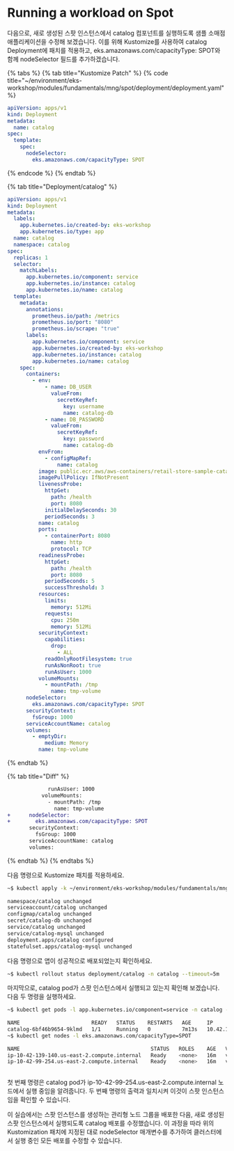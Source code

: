 # Running a workload on Spot

다음으로, 새로 생성된 스팟 인스턴스에서 catalog 컴포넌트를 실행하도록 샘플 소매점 애플리케이션을 수정해 보겠습니다. 이를 위해 Kustomize를 사용하여 catalog Deployment에 패치를 적용하고, eks.amazonaws.com/capacityType: SPOT와 함께 nodeSelector 필드를 추가하겠습니다.

{% tabs %}
{% tab title="Kustomize Patch" %}
{% code title="~/environment/eks-workshop/modules/fundamentals/mng/spot/deployment/deployment.yaml" %}
```yaml
apiVersion: apps/v1
kind: Deployment
metadata:
  name: catalog
spec:
  template:
    spec:
      nodeSelector:
        eks.amazonaws.com/capacityType: SPOT
```
{% endcode %}
{% endtab %}

{% tab title="Deployment/catalog" %}
```yaml
apiVersion: apps/v1
kind: Deployment
metadata:
  labels:
    app.kubernetes.io/created-by: eks-workshop
    app.kubernetes.io/type: app
  name: catalog
  namespace: catalog
spec:
  replicas: 1
  selector:
    matchLabels:
      app.kubernetes.io/component: service
      app.kubernetes.io/instance: catalog
      app.kubernetes.io/name: catalog
  template:
    metadata:
      annotations:
        prometheus.io/path: /metrics
        prometheus.io/port: "8080"
        prometheus.io/scrape: "true"
      labels:
        app.kubernetes.io/component: service
        app.kubernetes.io/created-by: eks-workshop
        app.kubernetes.io/instance: catalog
        app.kubernetes.io/name: catalog
    spec:
      containers:
        - env:
            - name: DB_USER
              valueFrom:
                secretKeyRef:
                  key: username
                  name: catalog-db
            - name: DB_PASSWORD
              valueFrom:
                secretKeyRef:
                  key: password
                  name: catalog-db
          envFrom:
            - configMapRef:
                name: catalog
          image: public.ecr.aws/aws-containers/retail-store-sample-catalog:0.4.0
          imagePullPolicy: IfNotPresent
          livenessProbe:
            httpGet:
              path: /health
              port: 8080
            initialDelaySeconds: 30
            periodSeconds: 3
          name: catalog
          ports:
            - containerPort: 8080
              name: http
              protocol: TCP
          readinessProbe:
            httpGet:
              path: /health
              port: 8080
            periodSeconds: 5
            successThreshold: 3
          resources:
            limits:
              memory: 512Mi
            requests:
              cpu: 250m
              memory: 512Mi
          securityContext:
            capabilities:
              drop:
                - ALL
            readOnlyRootFilesystem: true
            runAsNonRoot: true
            runAsUser: 1000
          volumeMounts:
            - mountPath: /tmp
              name: tmp-volume
      nodeSelector:
        eks.amazonaws.com/capacityType: SPOT
      securityContext:
        fsGroup: 1000
      serviceAccountName: catalog
      volumes:
        - emptyDir:
            medium: Memory
          name: tmp-volume
```
{% endtab %}

{% tab title="Diff" %}
```diff
             runAsUser: 1000
           volumeMounts:
             - mountPath: /tmp
               name: tmp-volume
+      nodeSelector:
+        eks.amazonaws.com/capacityType: SPOT
       securityContext:
         fsGroup: 1000
       serviceAccountName: catalog
       volumes:
```
{% endtab %}
{% endtabs %}

다음 명령으로 Kustomize 패치를 적용하세요.

```bash
~$ kubectl apply -k ~/environment/eks-workshop/modules/fundamentals/mng/spot/deployment
 
namespace/catalog unchanged
serviceaccount/catalog unchanged
configmap/catalog unchanged
secret/catalog-db unchanged
service/catalog unchanged
service/catalog-mysql unchanged
deployment.apps/catalog configured
statefulset.apps/catalog-mysql unchanged
```

다음 명령으로 앱이 성공적으로 배포되었는지 확인하세요.

```bash
~$ kubectl rollout status deployment/catalog -n catalog --timeout=5m
```

마지막으로, catalog pod가 스팟 인스턴스에서 실행되고 있는지 확인해 보겠습니다. 다음 두 명령을 실행하세요.

```bash
~$ kubectl get pods -l app.kubernetes.io/component=service -n catalog -o wide
 
NAME                       READY   STATUS    RESTARTS   AGE     IP              NODE
catalog-6bf46b9654-9klmd   1/1     Running   0          7m13s   10.42.118.208   ip-10-42-99-254.us-east-2.compute.internal
~$ kubectl get nodes -l eks.amazonaws.com/capacityType=SPOT
 
NAME                                          STATUS   ROLES    AGE   VERSION
ip-10-42-139-140.us-east-2.compute.internal   Ready    <none>   16m   v1.30-eks-036c24b
ip-10-42-99-254.us-east-2.compute.internal    Ready    <none>   16m   v1.30-eks-036c24b
 
```

첫 번째 명령은 catalog pod가 ip-10-42-99-254.us-east-2.compute.internal 노드에서 실행 중임을 알려줍니다. 두 번째 명령의 출력과 일치시켜 이것이 스팟 인스턴스임을 확인할 수 있습니다.

이 실습에서는 스팟 인스턴스를 생성하는 관리형 노드 그룹을 배포한 다음, 새로 생성된 스팟 인스턴스에서 실행되도록 catalog 배포를 수정했습니다. 이 과정을 따라 위의 Kustomization 패치에 지정된 대로 nodeSelector 매개변수를 추가하여 클러스터에서 실행 중인 모든 배포를 수정할 수 있습니다.

